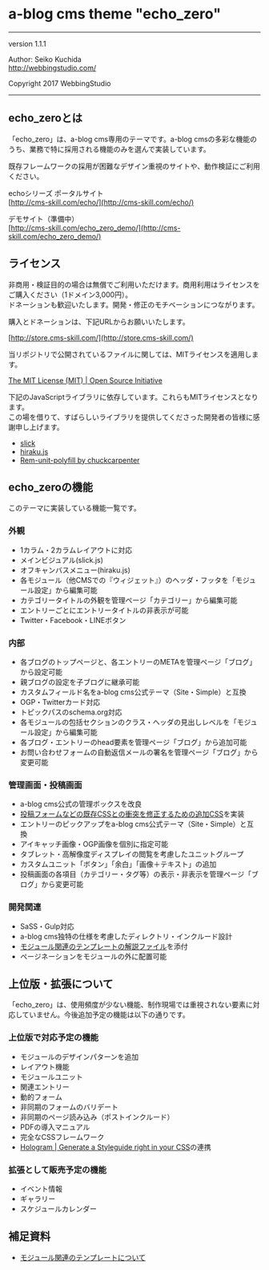 a-blog cms theme "echo_zero"
====================================

- - - - - - - - - - - - - - - - - - -

version 1.1.1

Author: Seiko Kuchida  
http://webbingstudio.com/

Copyright 2017 WebbingStudio

- - - - - - - - - - - - - - - - - - -

## echo_zeroとは

「echo_zero」は、a-blog cms専用のテーマです。a-blog cmsの多彩な機能のうち、業務で特に採用される機能のみを選んで実装しています。

既存フレームワークの採用が困難なデザイン重視のサイトや、動作検証にご利用ください。

echoシリーズ ポータルサイト  
[http://cms-skill.com/echo/](http://cms-skill.com/echo/)

デモサイト（準備中）  
[http://cms-skill.com/echo_zero_demo/](http://cms-skill.com/echo_zero_demo/)

## ライセンス

非商用・検証目的の場合は無償でご利用いただけます。商用利用はライセンスをご購入ください（1ドメイン3,000円）。  
ドネーションも歓迎いたします。開発・修正のモチベーションにつながります。

購入とドネーションは、下記URLからお願いいたします。

[http://store.cms-skill.com/](http://store.cms-skill.com/)

当リポジトリで公開されているファイルに関しては、MITライセンスを適用します。

[The MIT License (MIT) | Open Source Initiative](https://opensource.org/licenses/MIT)

下記のJavaScriptライブラリに依存しています。これらもMITライセンスとなります。  
この場を借りて、すばらしいライブラリを提供してくださった開発者の皆様に感謝申し上げます。

- [slick](http://kenwheeler.github.io/slick/)
- [hiraku.js](https://appleple.github.io/hiraku/)
- [Rem-unit-polyfill by chuckcarpenter](http://chuckcarpenter.github.io/REM-unit-polyfill/)

## echo_zeroの機能

このテーマに実装している機能一覧です。

### 外観

- 1カラム・2カラムレイアウトに対応
- メインビジュアル(slick.js)
- オフキャンバスメニュー(hiraku.js)
- 各モジュール（他CMSでの『ウィジェット』）のヘッダ・フッタを「モジュール設定」から編集可能
- カテゴリータイトルの外観を管理ページ「カテゴリー」から編集可能
- エントリーごとにエントリータイトルの非表示が可能
- Twitter・Facebook・LINEボタン

### 内部

- 各ブログのトップページと、各エントリーのMETAを管理ページ「ブログ」から設定可能
- 親ブログの設定を子ブログに継承可能
- カスタムフィールド名をa-blog cms公式テーマ（Site・Simple）と互換
- OGP・Twitterカード対応
- トピックパスのschema.org対応
- 各モジュールの包括セクションのクラス・ヘッダの見出しレベルを「モジュール設定」から編集可能
- 各ブログ・エントリーのhead要素を管理ページ「ブログ」から追加可能
- お問い合わせフォームの自動返信メールの署名を管理ページ「ブログ」から変更可能

### 管理画面・投稿画面

- a-blog cms公式の管理ボックスを改良
- [投稿フォームなどの既存CSSとの衝突を修正するための追加CSS](https://gist.github.com/webbingstudio/ca0561a8881d694715165dd66ff848f3)を実装
- エントリーのピックアップをa-blog cms公式テーマ（Site・Simple）と互換
- アイキャッチ画像・OGP画像を個別に指定可能
- タブレット・高解像度ディスプレイの閲覧を考慮したユニットグループ
- カスタムユニット「ボタン」「余白」「画像＋テキスト」の追加
- 投稿画面の各項目（カテゴリー・タグ等）の表示・非表示を管理ページ「ブログ」から変更可能

### 開発関連

- SaSS・Gulp対応
- a-blog cms独特の仕様を考慮したディレクトリ・インクルード設計
- [モジュール関連のテンプレートの解説ファイル](https://github.com/webbingstudio/acms_theme_echo_zero/blob/49f0b76e9bac253220ab6eaaa5ed69b67fd3e653/dist/themes/echo_zero/include/readme.md)を添付
- ページネーションをモジュールの外に配置可能

## 上位版・拡張について

「echo_zero」は、使用頻度が少ない機能、制作現場では重視されない要素に対応していません。今後追加予定の機能は以下の通りです。

### 上位版で対応予定の機能

- モジュールのデザインパターンを追加
- レイアウト機能
- モジュールユニット
- 関連エントリー
- 動的フォーム
- 非同期のフォームのバリデート
- 非同期のページ読み込み（ポストインクルード）
- PDFの導入マニュアル
- 完全なCSSフレームワーク
- [Hologram | Generate a Styleguide right in your CSS](https://trulia.github.io/hologram/)の連携

### 拡張として販売予定の機能

- イベント情報
- ギャラリー
- スケジュールカレンダー

## 補足資料

- [モジュール関連のテンプレートについて](https://github.com/webbingstudio/acms_theme_echo_zero/blob/master/readme_include.md)